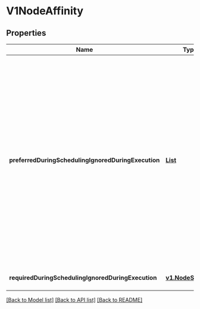 # V1NodeAffinity
## Properties

Name | Type | Description | Notes
------------ | ------------- | ------------- | -------------
**preferredDuringSchedulingIgnoredDuringExecution** | [**List**](v1.PreferredSchedulingTerm.md) | The scheduler will prefer to schedule pods to nodes that satisfy the affinity expressions specified by this field, but it may choose a node that violates one or more of the expressions. The node that is most preferred is the one with the greatest sum of weights, i.e. for each node that meets all of the scheduling requirements (resource request, requiredDuringScheduling affinity expressions, etc.), compute a sum by iterating through the elements of this field and adding \&quot;weight\&quot; to the sum if the node matches the corresponding matchExpressions; the node(s) with the highest sum are the most preferred. +optional | [optional] [default to null]
**requiredDuringSchedulingIgnoredDuringExecution** | [**v1.NodeSelector**](v1.NodeSelector.md) |  | [optional] [default to null]

[[Back to Model list]](../README.md#documentation-for-models) [[Back to API list]](../README.md#documentation-for-api-endpoints) [[Back to README]](../README.md)

